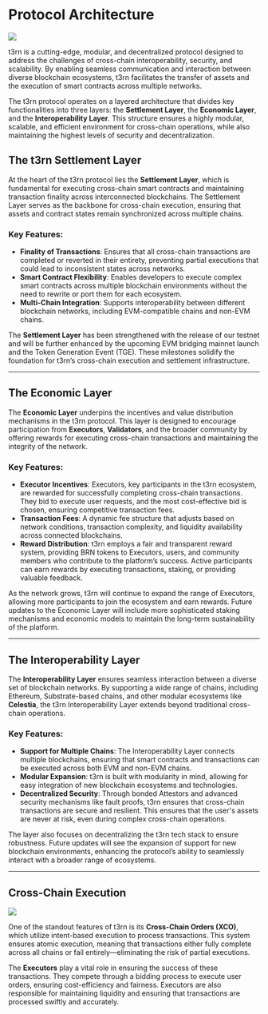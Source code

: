 # Protocol Architecture

<img src="/img/protocol-architecture.png"/>

t3rn is a cutting-edge, modular, and decentralized protocol designed to address the challenges of cross-chain interoperability, security, and scalability. By enabling seamless communication and interaction between diverse blockchain ecosystems, t3rn facilitates the transfer of assets and the execution of smart contracts across multiple networks.

The t3rn protocol operates on a layered architecture that divides key functionalities into three layers: the **Settlement Layer**, the **Economic Layer**, and the **Interoperability Layer**. This structure ensures a highly modular, scalable, and efficient environment for cross-chain operations, while also maintaining the highest levels of security and decentralization.

## The t3rn Settlement Layer

At the heart of the t3rn protocol lies the **Settlement Layer**, which is fundamental for executing cross-chain smart contracts and maintaining transaction finality across interconnected blockchains. The Settlement Layer serves as the backbone for cross-chain execution, ensuring that assets and contract states remain synchronized across multiple chains.

### Key Features:

- **Finality of Transactions**: Ensures that all cross-chain transactions are completed or reverted in their entirety, preventing partial executions that could lead to inconsistent states across networks.
- **Smart Contract Flexibility**: Enables developers to execute complex smart contracts across multiple blockchain environments without the need to rewrite or port them for each ecosystem.
- **Multi-Chain Integration**: Supports interoperability between different blockchain networks, including EVM-compatible chains and non-EVM chains.

The **Settlement Layer** has been strengthened with the release of our testnet and will be further enhanced by the upcoming EVM bridging mainnet launch and the Token Generation Event (TGE). These milestones solidify the foundation for t3rn’s cross-chain execution and settlement infrastructure.

---

## The Economic Layer

The **Economic Layer** underpins the incentives and value distribution mechanisms in the t3rn protocol. This layer is designed to encourage participation from **Executors**, **Validators**, and the broader community by offering rewards for executing cross-chain transactions and maintaining the integrity of the network.

### Key Features:

- **Executor Incentives**: Executors, key participants in the t3rn ecosystem, are rewarded for successfully completing cross-chain transactions. They bid to execute user requests, and the most cost-effective bid is chosen, ensuring competitive transaction fees.
- **Transaction Fees**: A dynamic fee structure that adjusts based on network conditions, transaction complexity, and liquidity availability across connected blockchains.
- **Reward Distribution**: t3rn employs a fair and transparent reward system, providing BRN tokens to Executors, users, and community members who contribute to the platform’s success. Active participants can earn rewards by executing transactions, staking, or providing valuable feedback.

As the network grows, t3rn will continue to expand the range of Executors, allowing more participants to join the ecosystem and earn rewards. Future updates to the Economic Layer will include more sophisticated staking mechanisms and economic models to maintain the long-term sustainability of the platform.

---

## The Interoperability Layer

The **Interoperability Layer** ensures seamless interaction between a diverse set of blockchain networks. By supporting a wide range of chains, including Ethereum, Substrate-based chains, and other modular ecosystems like **Celestia**, the t3rn Interoperability Layer extends beyond traditional cross-chain operations.

### Key Features:

- **Support for Multiple Chains**: The Interoperability Layer connects multiple blockchains, ensuring that smart contracts and transactions can be executed across both EVM and non-EVM chains.
- **Modular Expansion**: t3rn is built with modularity in mind, allowing for easy integration of new blockchain ecosystems and technologies.
- **Decentralized Security**: Through bonded Attestors and advanced security mechanisms like fault proofs, t3rn ensures that cross-chain transactions are secure and resilient. This ensures that the user's assets are never at risk, even during complex cross-chain operations.

The layer also focuses on decentralizing the t3rn tech stack to ensure robustness. Future updates will see the expansion of support for new blockchain environments, enhancing the protocol’s ability to seamlessly interact with a broader range of ecosystems.

---

## Cross-Chain Execution

<img src="/img/cross-chain-execution.png"/>

One of the standout features of t3rn is its **Cross-Chain Orders (XCO)**, which utilize intent-based execution to process transactions. This system ensures atomic execution, meaning that transactions either fully complete across all chains or fail entirely—eliminating the risk of partial executions.

The **Executors** play a vital role in ensuring the success of these transactions. They compete through a bidding process to execute user orders, ensuring cost-efficiency and fairness. Executors are also responsible for maintaining liquidity and ensuring that transactions are processed swiftly and accurately.
